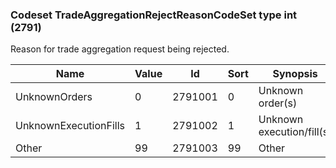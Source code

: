 ### Codeset TradeAggregationRejectReasonCodeSet type int (2791)

Reason for trade aggregation request being rejected.

| Name                  | Value | Id      | Sort | Synopsis                  |
|-----------------------|-------|---------|------|---------------------------|
| UnknownOrders         | 0     | 2791001 | 0    | Unknown order(s)          |
| UnknownExecutionFills | 1     | 2791002 | 1    | Unknown execution/fill(s) |
| Other                 | 99    | 2791003 | 99   | Other                     |

